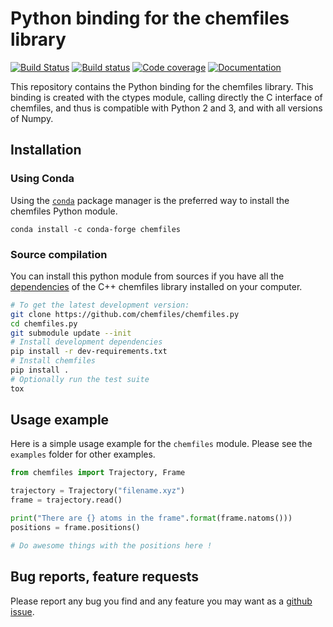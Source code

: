 # Python binding for the chemfiles library

[![Build Status](https://travis-ci.org/chemfiles/chemfiles.py.svg?branch=master)](https://travis-ci.org/chemfiles/chemfiles.py)
[![Build status](https://ci.appveyor.com/api/projects/status/hvkwj8rf59q5jyeg?svg=true)](https://ci.appveyor.com/project/Luthaf/chemfiles-py)
[![Code coverage](http://codecov.io/github/chemfiles/chemfiles.py/coverage.svg?branch=master)](http://codecov.io/github/chemfiles/chemfiles.py?branch=master)
[![Documentation](https://img.shields.io/badge/docs-latest-brightgreen.svg)](http://chemfiles.github.io/chemfiles.py/)


This repository contains the Python binding for the chemfiles library. This
binding is created with the ctypes module, calling directly the C interface of
chemfiles, and thus is compatible with Python 2 and 3, and with all versions of
Numpy.

## Installation

### Using Conda

Using the [`conda`](http://conda.pydata.org/docs/) package manager is the
preferred way to install the chemfiles Python module.

```
conda install -c conda-forge chemfiles
```

### Source compilation

You can install this python module from sources if you have all the
[dependencies] of the C++ chemfiles library installed on your computer.

```bash
# To get the latest development version:
git clone https://github.com/chemfiles/chemfiles.py
cd chemfiles.py
git submodule update --init
# Install development dependencies
pip install -r dev-requirements.txt
# Install chemfiles
pip install .
# Optionally run the test suite
tox
```

[dependencies]: http://chemfiles.readthedocs.org/en/latest/installation.html

## Usage example

Here is a simple usage example for the `chemfiles` module. Please see the
`examples` folder for other examples.

```python
from chemfiles import Trajectory, Frame

trajectory = Trajectory("filename.xyz")
frame = trajectory.read()

print("There are {} atoms in the frame".format(frame.natoms()))
positions = frame.positions()

# Do awesome things with the positions here !
```

## Bug reports, feature requests

Please report any bug you find and any feature you may want as a [github
issue](https://github.com/chemfiles/chemfiles.py/issues/new).
